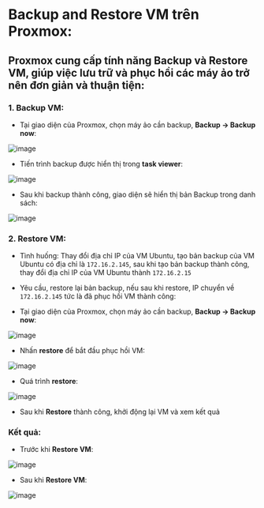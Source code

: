 # Backup and Restore VM trên Proxmox:
## Proxmox cung cấp tính năng Backup và Restore VM, giúp việc lưu trữ và phục hồi các máy ảo trở nên đơn giản và thuận tiện:

### 1. Backup VM:
- Tại giao diện của Proxmox, chọn máy ảo cần backup, **Backup -> Backup now**:
  
![image](https://github.com/user-attachments/assets/b023f2b3-a41d-48dd-9ee2-d84cce233635)

- Tiến trình backup được hiển thị trong **task viewer**:
  
![image](https://github.com/user-attachments/assets/2de084f9-b341-4f0e-85a6-6562fd510d44)

- Sau khi backup thành công, giao diện sẽ hiển thị bản Backup trong danh sách:

![image](https://github.com/user-attachments/assets/fb29476c-df4b-40e5-819d-ccf0cda9dd17)

###  2. Restore VM:
- Tình huống: Thay đổi địa chỉ IP của VM Ubuntu, tạo bản backup của VM Ubuntu có địa chỉ là `172.16.2.145`, sau khi tạo bản backup thành công, thay đổi địa chỉ IP của VM Ubuntu thành `172.16.2.15`
- Yêu cầu, restore lại bản backup, nếu sau khi restore, IP chuyển về `172.16.2.145` tức là đã phục hồi VM thành công:
 
- Tại giao diện của Proxmox, chọn máy ảo cần backup, **Backup -> Backup now**:
  
![image](https://github.com/user-attachments/assets/32d47b80-253b-4e59-83d4-b83e4e2f8da6)

- Nhấn **restore** để bắt đầu phục hồi VM:
  
![image](https://github.com/user-attachments/assets/24513480-35be-4540-9eb6-34d736c487c3)

- Quá trình **restore**:
  
![image](https://github.com/user-attachments/assets/284a4623-ecf1-46e9-a16c-979368d14607)

- Sau khi **Restore** thành công, khởi động lại VM và xem kết quả

### Kết quả:
- Trước khi **Restore VM**:
  
![image](https://github.com/user-attachments/assets/1b3b894a-0d88-48e8-8b41-350438ad72f8)

- Sau khi **Restore VM**:

![image](https://github.com/user-attachments/assets/87b2ea4b-912b-42ef-988c-f5ece327e6bf)
